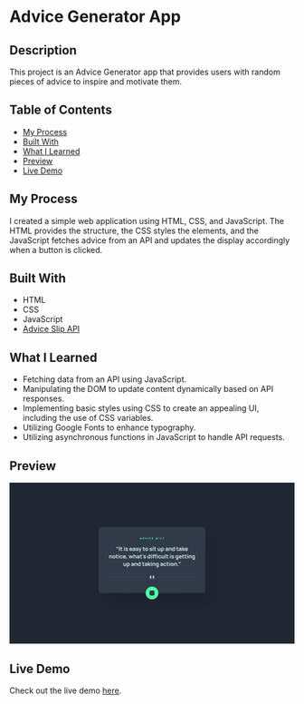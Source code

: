 # Advice Generator App

## Description

This project is an Advice Generator app that provides users with random pieces of advice to inspire and motivate them.

## Table of Contents

- [My Process](#my-process)
- [Built With](#built-with)
- [What I Learned](#what-i-learned)
- [Preview](#preview)
- [Live Demo](#live-demo)

## My Process

I created a simple web application using HTML, CSS, and JavaScript. The HTML provides the structure, the CSS styles the elements, and the JavaScript fetches advice from an API and updates the display accordingly when a button is clicked.

## Built With

- HTML
- CSS
- JavaScript
- [Advice Slip API](https://api.adviceslip.com/advice)

## What I Learned

- Fetching data from an API using JavaScript.
- Manipulating the DOM to update content dynamically based on API responses.
- Implementing basic styles using CSS to create an appealing UI, including the use of CSS variables.
- Utilizing Google Fonts to enhance typography.
- Utilizing asynchronous functions in JavaScript to handle API requests.

## Preview

![Preview Image](./screenshots/desktop-design.jpg)

## Live Demo

Check out the live demo [here](link_to_live_demo).

